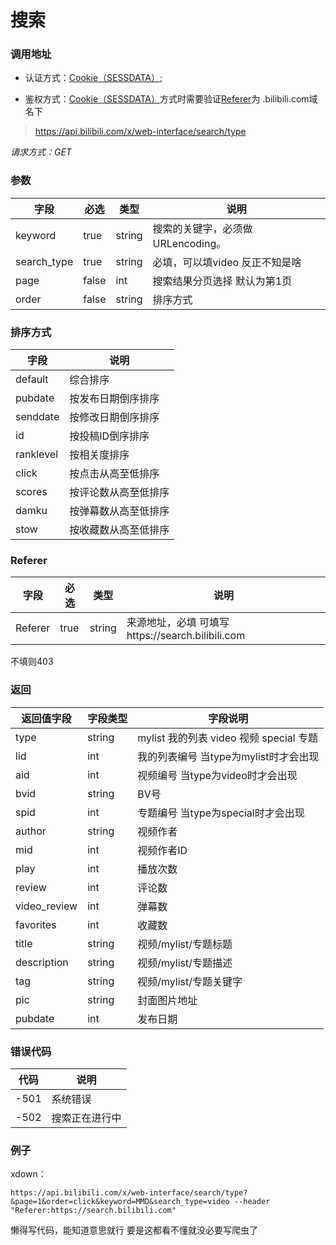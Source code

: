 # 搜索

### 调用地址
- 认证方式：[Cookie（SESSDATA）](#cookie);

- 鉴权方式：[Cookie（SESSDATA）](#cookie)方式时需要验证[Referer](#Referer)为 .bilibili.com域名下

> https://api.bilibili.com/x/web-interface/search/type

*请求方式：GET*

### 参数
|字段|必选|类型|说明|
|---|---|---|---|
|keyword|true|string|搜索的关键字，必须做URLencoding。|
|search_type|true|string|必填，可以填video 反正不知是啥|
|page| false |int| 搜索结果分页选择 默认为第1页|
|order|false|string|排序方式|


### 排序方式
|字段|说明|
|----|----|
|default|综合排序|
|pubdate|按发布日期倒序排序|
|senddate|按修改日期倒序排序|
|id|按投稿ID倒序排序|
|ranklevel|按相关度排序|
|click|按点击从高至低排序|
|scores|按评论数从高至低排序|
|damku|按弹幕数从高至低排序|
|stow|按收藏数从高至低排序|

### Referer
|字段|必选|类型|说明|
|----|----|----|----|
|Referer|true|string|来源地址，必填 可填写https://search.bilibili.com|
不填则403

### 返回
|返回值字段|字段类型|字段说明|
|---------|-------|--------|
|type|string|mylist 我的列表 video 视频 special 专题|
|lid|int|我的列表编号 当type为mylist时才会出现|
|aid|int|视频编号 当type为video时才会出现|
|bvid|string|BV号   |
|spid|int|专题编号 当type为special时才会出现|
|author|string|视频作者|
|mid|int|视频作者ID|
|play|int|播放次数|
|review|int|评论数|
|video_review|int|弹幕数|
|favorites|int|收藏数|
|title|string|视频/mylist/专题标题|
|description|string|视频/mylist/专题描述|
|tag|string|视频/mylist/专题关键字|
|pic|string|封面图片地址|
|pubdate|int|发布日期|

### 错误代码
|代码|说明|
|----|-------|
|-501|系统错误|
|-502|搜索正在进行中|

### 例子

xdown：
```
https://api.bilibili.com/x/web-interface/search/type?&page=1&order=click&keyword=MMD&search_type=video --header "Referer:https://search.bilibili.com" 
```
懒得写代码，能知道意思就行 要是这都看不懂就没必要写爬虫了